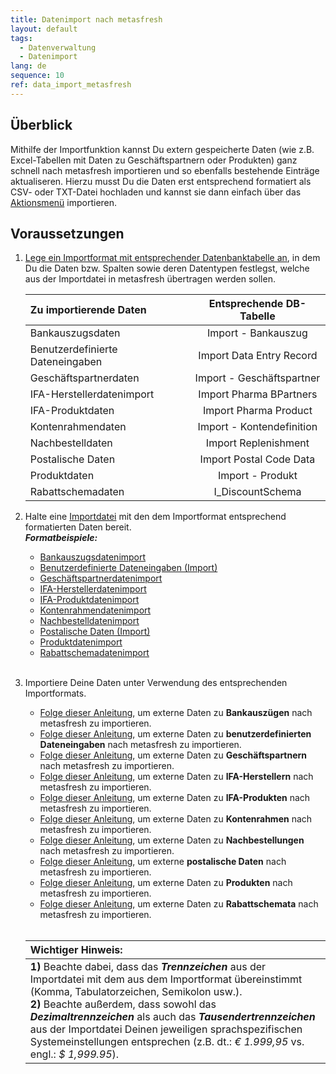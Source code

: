 ```yaml
---
title: Datenimport nach metasfresh
layout: default
tags:
  - Datenverwaltung
  - Datenimport
lang: de
sequence: 10
ref: data_import_metasfresh
---
```


## Überblick
Mithilfe der Importfunktion kannst Du extern gespeicherte Daten (wie z.B. Excel-Tabellen mit Daten zu Geschäftspartnern oder Produkten) ganz schnell nach metasfresh importieren und so ebenfalls bestehende Einträge aktualiseren. Hierzu musst Du die Daten erst entsprechend formatiert als CSV- oder TXT-Datei hochladen und kannst sie dann einfach über das [Aktionsmenü](AktionStarten) importieren.

## Voraussetzungen
1. [Lege ein Importformat mit entsprechender Datenbanktabelle an](Importformat_anlegen), in dem Du die Daten bzw. Spalten sowie deren Datentypen festlegst, welche aus der Importdatei in metasfresh übertragen werden sollen.

   | Zu importierende Daten | Entsprechende DB-Tabelle |
   | :--- | :---: |
   | Bankauszugsdaten | Import - Bankauszug |
   | Benutzerdefinierte Dateneingaben | Import Data Entry Record |
   | Geschäftspartnerdaten | Import - Geschäftspartner |
   | IFA-Herstellerdatenimport | Import Pharma BPartners |
   | IFA-Produktdaten | Import Pharma Product |
   | Kontenrahmendaten | Import - Kontendefinition |
   | Nachbestelldaten | Import Replenishment |
   | Postalische Daten | Import Postal Code Data |
   | Produktdaten | Import - Produkt |
   | Rabattschemadaten | I_DiscountSchema |

1. Halte eine [Importdatei](Importdatei_nuetzliche_Hinweise) mit den dem Importformat entsprechend formatierten Daten bereit.<br> ***Formatbeispiele:***
   - [Bankauszugsdatenimport](Importformat_Beispiel_Bankauszug)
   - [Benutzerdefinierte Dateneingaben (Import)](Importformat_Beispiel_Dateneingabe)
   - [Geschäftspartnerdatenimport](Importformat_Beispiel_GPartner)
   - [IFA-Herstellerdatenimport](Importformat_Beispiel_GPartner_Pharma)
   - [IFA-Produktdatenimport](Importformat_Beispiel_Produkt_Pharma)
   - [Kontenrahmendatenimport](Importformat_Beispiel_Kontenrahmen)
   - [Nachbestelldatenimport](Importformat_Beispiel_Nachbestellung)
   - [Postalische Daten (Import)](Importformat_Beispiel_postalische_Daten)
   - [Produktdatenimport](Importformat_Beispiel_Produkt)
   - [Rabattschemadatenimport](Importformat_Beispiel_Rabattschema)<br><br>

1. Importiere Deine Daten unter Verwendung des entsprechenden Importformats.
   - [Folge dieser Anleitung](Bankauszugsdaten_importieren), um externe Daten zu **Bankauszügen** nach metasfresh zu importieren.
   - [Folge dieser Anleitung](Dateneingaben_importieren), um externe Daten zu **benutzerdefinierten Dateneingaben** nach metasfresh zu importieren.
   - [Folge dieser Anleitung](GPartnerdaten_importieren), um externe Daten zu **Geschäftspartnern** nach metasfresh zu importieren.
   - [Folge dieser Anleitung](GPartnerdaten_importieren_Pharma), um externe Daten zu **IFA-Herstellern** nach metasfresh zu importieren.
   - [Folge dieser Anleitung](Produktdaten_importieren_Pharma), um externe Daten zu **IFA-Produkten** nach metasfresh zu importieren.
   - [Folge dieser Anleitung](Kontenrahmendaten_importieren), um externe Daten zu **Kontenrahmen** nach metasfresh zu importieren.
   - [Folge dieser Anleitung](Nachbestelldaten_importieren), um externe Daten zu **Nachbestellungen** nach metasfresh zu importieren.
   - [Folge dieser Anleitung](Postalische_Daten_importieren), um externe **postalische Daten** nach metasfresh zu importieren.
   - [Folge dieser Anleitung](Produktdaten_importieren), um externe Daten zu **Produkten** nach metasfresh zu importieren.
   - [Folge dieser Anleitung](Rabattschema_importieren), um externe Daten zu **Rabattschemata** nach metasfresh zu importieren.<br><br>

   | **Wichtiger Hinweis:** |
   | :--- |
   | **1)** Beachte dabei, dass das ***Trennzeichen*** aus der Importdatei mit dem aus dem Importformat übereinstimmt (Komma, Tabulatorzeichen, Semikolon usw.).<br> **2)** Beachte außerdem, dass sowohl das ***Dezimaltrennzeichen*** als auch das ***Tausendertrennzeichen*** aus der Importdatei Deinen jeweiligen sprachspezifischen Systemeinstellungen entsprechen (z.B. dt.: *€ 1.999,95* vs. engl.: *$ 1,999.95*). |
